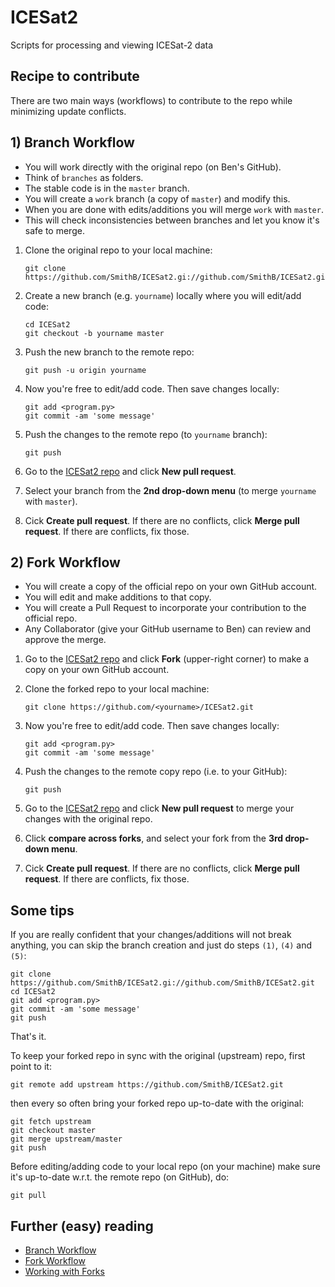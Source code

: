 # ICESat2
Scripts for processing and viewing ICESat-2 data


## Recipe to contribute

There are two main ways (workflows) to contribute to the repo while minimizing update conflicts.


## 1) Branch Workflow

- You will work directly with the original repo (on Ben's GitHub).
- Think of `branches` as folders.  
- The stable code is in the `master` branch.
- You will create a `work` branch (a copy of `master`) and modify this.
- When you are done with edits/additions you will merge `work` with `master`.
- This will check inconsistencies between branches and let you know it's safe to merge.

1) Clone the original repo to your local machine:
    ```
    git clone https://github.com/SmithB/ICESat2.gi://github.com/SmithB/ICESat2.git
    ```

2) Create a new branch (e.g. `yourname`) locally where you will edit/add code:
    ```
    cd ICESat2
    git checkout -b yourname master
    ```

3) Push the new branch to the remote repo:
    ```
    git push -u origin yourname
    ```

4) Now you're free to edit/add code. Then save changes locally:
    ```
    git add <program.py>
    git commit -am 'some message'
    ```

5) Push the changes to the remote repo (to `yourname` branch):
    ```
    git push
    ```

6) Go to the [ICESat2 repo](https://github.com/SmithB/ICESat2) and click **New pull request**.

7) Select your branch from the **2nd drop-down menu** (to merge `yourname` with `master`).

8) Cick **Create pull request**. If there are no conflicts, click **Merge pull request**. If there are conflicts, fix those.


## 2) Fork Workflow

- You will create a copy of the official repo on your own GitHub account.
- You will edit and make additions to that copy.
- You will create a Pull Request to incorporate your contribution to the official repo.
- Any Collaborator (give your GitHub username to Ben) can review and approve the merge.

1) Go to the [ICESat2 repo](https://github.com/SmithB/ICESat2) and click **Fork** (upper-right corner) to make a copy on your own GitHub account.

2) Clone the forked repo to your local machine:
    ```
    git clone https://github.com/<yourname>/ICESat2.git
    ```

3) Now you're free to edit/add code. Then save changes locally:
    ```
    git add <program.py>
    git commit -am 'some message'
    ```

4) Push the changes to the remote copy repo (i.e. to your GitHub):
    ```
    git push
    ```

5) Go to the [ICESat2 repo](https://github.com/SmithB/ICESat2) and click **New pull request** to merge your changes with the original repo.

6) Click **compare across forks**, and select your fork from the **3rd drop-down menu**.

7) Cick **Create pull request**. If there are no conflicts, click **Merge pull request**. If there are conflicts, fix those.


## Some tips

If you are really confident that your changes/additions will not break anything, you can skip the branch creation and just do steps `(1)`, `(4)` and `(5)`: 

    git clone https://github.com/SmithB/ICESat2.gi://github.com/SmithB/ICESat2.git
    cd ICESat2
    git add <program.py>
    git commit -am 'some message'
    git push

That's it.

To keep your forked repo in sync with the original (upstream) repo, first point to it:

    git remote add upstream https://github.com/SmithB/ICESat2.git

then every so often bring your forked repo up-to-date with the original: 

    git fetch upstream
    git checkout master
    git merge upstream/master
    git push

Before editing/adding code to your local repo (on your machine) make sure it's up-to-date w.r.t. the remote repo (on GitHub), do:

    git pull


## Further (easy) reading

- [Branch Workflow](https://www.atlassian.com/git/tutorials/comparing-workflows/feature-branch-workflow)
- [Fork Workflow](https://www.atlassian.com/git/tutorials/comparing-workflows/forking-workflow)
- [Working with Forks](https://help.github.com/articles/working-with-forks/)



